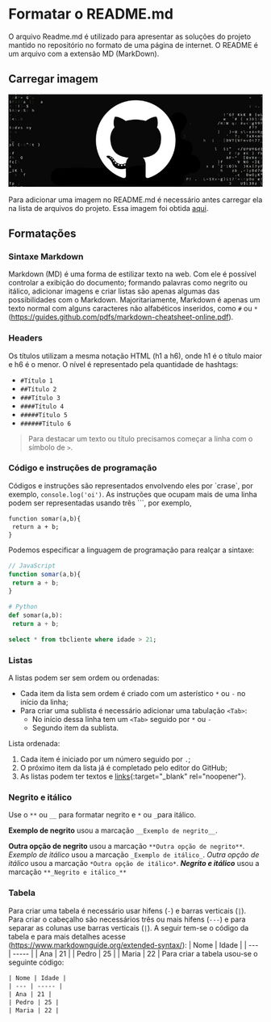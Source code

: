 # Formatar o README.md
O arquivo Readme.md é utilizado para apresentar as soluções do projeto mantido no repositório no formato de uma página de internet. O README é um arquivo com a extensão MD (MarkDown).

## Carregar imagem

![Texto alternativo para a imagem](https://github.com/arleysouza/exemplo-github-2/blob/main/banner.png)

Para adicionar uma imagem no README.md é necessário antes carregar ela na lista de arquivos do projeto. Essa imagem foi obtida [aqui](https://digitalinnovation.one/artigos/como-fazer-login-corretamente-no-github-pelo-terminal).

## Formatações

### Sintaxe Markdown
Markdown (MD) é uma forma de estilizar texto na web. Com ele é possível controlar a exibição do documento; formando palavras como negrito ou itálico, adicionar imagens e criar listas são apenas algumas das possibilidades com o Markdown. Majoritariamente, Markdown é apenas um texto normal com alguns caracteres não alfabéticos inseridos, como `#` ou `*` (https://guides.github.com/pdfs/markdown-cheatsheet-online.pdf).

### Headers
Os títulos utilizam a mesma notação HTML (h1 a h6), onde h1 é o título maior e h6 é o menor. O nível é representado pela quantidade de hashtags:
- `#Título 1`
- `##Título 2`
- `###Título 3`
- `####Título 4`
- `#####Título 5`
- `######Título 6`

> Para destacar um texto ou título precisamos começar a linha com o símbolo de `>`.

### Código e instruções de programação
Códigos e instruções são representados envolvendo eles por \`crase\`, por exemplo, `console.log('oi')`. 
As instruções que ocupam mais de uma linha podem ser representadas usando três \`\`\`, por exemplo,
```
function somar(a,b){
 return a + b;
}
```
Podemos especificar a linguagem de programação para realçar a sintaxe:
```javascript
// JavaScript
function somar(a,b){
 return a + b;
}
```
```python
# Python
def somar(a,b):
 return a + b;
```
```sql
select * from tbcliente where idade > 21;
```

### Listas
A listas podem ser sem ordem ou ordenadas:
* Cada item da lista sem ordem é criado com um asterístico `*` ou `-` no início da linha;
* Para criar uma sublista é necessário adicionar uma tabulação `<Tab>`:
  * No início dessa linha tem um `<Tab>` seguido por `*` ou `-`
  * Segundo item da sublista.

Lista ordenada:
1. Cada item é iniciado por um número seguido por `.`;
2. O próximo item da lista já é completado pelo editor do GitHub;
3. As listas podem ter textos e [links](https://github.com/jquery/jquery){:target="_blank" rel="noopener"}.


### Negrito e itálico
Use o `**` ou `__` para formatar negrito e `*` ou `_`para itálico.

__Exemplo de negrito__ usou a marcação `__Exemplo de negrito__`.

**Outra opção de negrito** usou a marcação `**Outra opção de negrito**`.
_Exemplo de itálico_ usou a marcação `_Exemplo de itálico_`.
*Outra opção de itálico* usou a marcação `*Outra opção de itálico*`.
**_Negrito e itálico_** usou a marcação `**_Negrito e itálico_**`
### Tabela
Para criar uma tabela é necessário usar hifens (`-`) e barras verticais (`|`). Para criar o cabeçalho são necessários três ou mais hifens (`---`) e para separar as colunas use barras verticais (`|`). A seguir tem-se o código da tabela e para mais detalhes acesse (https://www.markdownguide.org/extended-syntax/):
| Nome | Idade |
| --- | ----- |
| Ana | 21 |
| Pedro | 25 |
| Maria | 22 |
Para criar a tabela usou-se o seguinte código:
```
| Nome | Idade |
| --- | ----- |
| Ana | 21 |
| Pedro | 25 |
| Maria | 22 |
```
